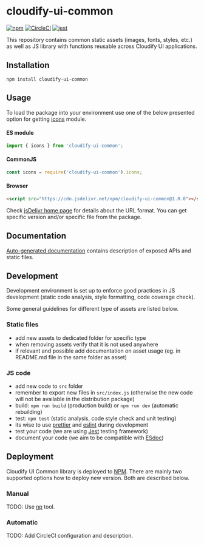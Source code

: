 # cloudify-ui-common

[![npm](https://img.shields.io/npm/v/cloudify-ui-common.svg?style=flat)](https://circleci.com/gh/cloudify-cosmo/cloudify-ui-common)
[![CircleCI](https://img.shields.io/circleci/project/github/cloudify-cosmo/cloudify-ui-common.svg?style=svg)](https://circleci.com/gh/cloudify-cosmo/cloudify-ui-common)
[![jest](https://img.shields.io/badge/tested_with-jest-99424f.svg)](https://github.com/facebook/jest)

This repository contains common static assets (images, fonts, styles, etc.) as well as JS library with functions reusable across Cloudify UI applications.

## Installation

```npm
npm install cloudify-ui-common
```

## Usage

To load the package into your environment use one of the below presented option for getting [icons](./src/icons.js) module. 

#### ES module

```javascript
import { icons } from 'cloudify-ui-common';
```

#### CommonJS

```javascript
const icons = require('cloudify-ui-common').icons;
```

#### Browser

```html
<script src="https://cdn.jsdelivr.net/npm/cloudify-ui-common@1.0.0"></script>
```

Check [jsDelivr home page](https://www.jsdelivr.com/) for details about the URL format. You can get specific version and/or specific file from the package.

## Documentation

[Auto-generated documentation](./docs/README.md) contains description of exposed APIs and static files.

## Development

Development environment is set up to enforce good practices in JS development (static code analysis, style formatting, code coverage check). 

Some general guidelines for different type of assets are listed below. 

### Static files

- add new assets to dedicated folder for specific type 
- when removing assets verify that it is not used anywhere
- if relevant and possible add documentation on asset usage (eg. in README.md file in the same folder as asset)

### JS code

- add new code to `src` folder
- remember to export new files in `src/index.js` (otherwise the new code will not be available in the distribution package)
- build: `npm run build` (production build) or `npm run dev` (automatic rebuilding)
- test: `npm test` (static analysis, code style check and unit testing)
- its wise to use [prettier](https://prettier.io/) and [eslint](https://eslint.org/) during development
- test your code (we are using [Jest](https://jestjs.io/en/) testing framework)
- document your code (we aim to be compatible with [ESdoc](https://esdoc.org/manual/tags.html))

## Deployment

Cloudify UI Common library is deployed to [NPM](https://www.npmjs.com). There are mainly two supported options how to deploy new version. Both are described below.

### Manual

TODO: Use [np](https://github.com/sindresorhus/np) tool.

### Automatic

TODO: Add CircleCI configuration and description.
